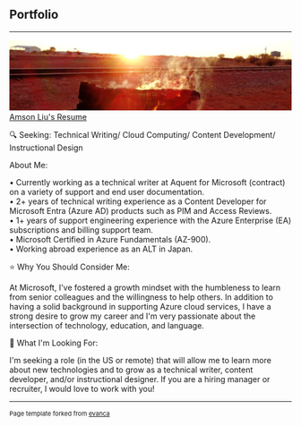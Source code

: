 ## Portfolio

---

<img src="images/fire.jpg?raw=true"/>
<a href="https://drive.google.com/file/d/1CR0d3fOJArxxs5e7fEL3IrWnhBoh_2S2/view?usp=sharing" target="_blank">Amson Liu's Resume</a>
<br>

🔍 Seeking: Technical Writing/ Cloud Computing/ Content Development/ Instructional Design 

About Me:

• Currently working as a technical writer at Aquent for Microsoft (contract) on a variety of support and end user documentation.<br>
• 2+ years of technical writing experience as a Content Developer for Microsoft Entra (Azure AD) products such as PIM and Access Reviews.<br>
• 1+ years of support engineering experience with the Azure Enterprise (EA) subscriptions and billing support team.<br>
• Microsoft Certified in Azure Fundamentals (AZ-900).<br>
• Working abroad experience as an ALT in Japan.<br>

⭐ Why You Should Consider Me:

At Microsoft, I've fostered a growth mindset with the humbleness to learn from senior colleagues and the willingness to help others. In addition to having a solid background in supporting Azure cloud services, I have a strong desire to grow my career and I'm very passionate about the intersection of technology, education, and language.

🚀 What I'm Looking For:

I'm seeking a role (in the US or remote) that will allow me to learn more about new technologies and to grow as a technical writer, content developer, and/or instructional designer. If you are a hiring manager or recruiter, I would love to work with you!


---
<p style="font-size:11px">Page template forked from <a href="https://github.com/evanca/quick-portfolio" target="_blank">evanca</a></p>
<!-- Remove above link if you don't want to attibute -->
